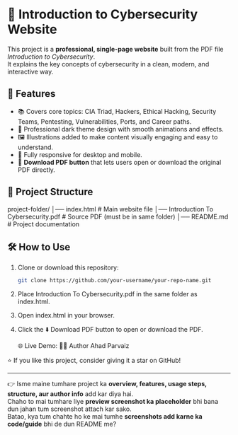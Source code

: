 # 🔐 Introduction to Cybersecurity Website

This project is a **professional, single-page website** built from the PDF file *Introduction to Cybersecurity*.  
It explains the key concepts of cybersecurity in a clean, modern, and interactive way.

## 🚀 Features
- 📚 Covers core topics: CIA Triad, Hackers, Ethical Hacking, Security Teams, Pentesting, Vulnerabilities, Ports, and Career paths.  
- 🎨 Professional dark theme design with smooth animations and effects.  
- 🖼️ Illustrations added to make content visually engaging and easy to understand.  
- 📲 Fully responsive for desktop and mobile.  
- 🔘 **Download PDF button** that lets users open or download the original PDF directly.  

## 📂 Project Structure
project-folder/
│── index.html # Main website file
│── Introduction To Cybersecurity.pdf # Source PDF (must be in same folder)
│── README.md # Project documentation


## 🛠️ How to Use
1. Clone or download this repository:
   ```bash
   git clone https://github.com/your-username/your-repo-name.git
2. Place Introduction To Cybersecurity.pdf in the same folder as index.html.
3. Open index.html in your browser.
4. Click the ⬇️ Download PDF button to open or download the PDF.

   🌐 Live Demo:
   🧑‍💻 Author
Ahad Parvaiz

⭐ If you like this project, consider giving it a star on GitHub!

---

👉 Isme maine tumhare project ka **overview, features, usage steps, structure, aur author info** add kar diya hai.  
Chaho to mai tumhare liye **preview screenshot ka placeholder** bhi bana dun jahan tum screenshot attach kar sako.  
Batao, kya tum chahte ho ke mai tumhe **screenshots add karne ka code/guide** bhi de dun README me?
